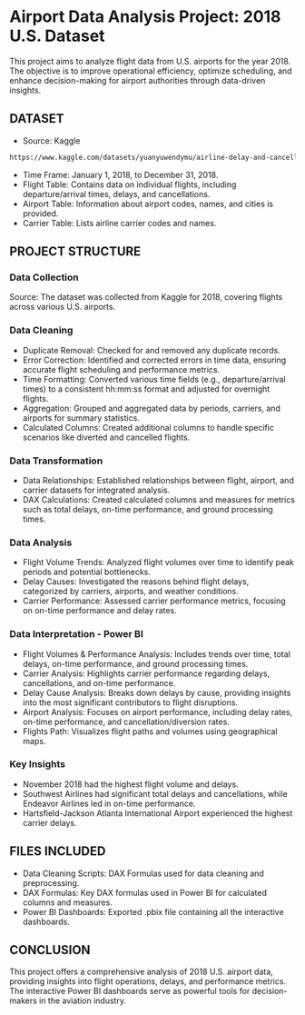 # Airport Data Analysis Project: 2018 U.S. Dataset

This project aims to analyze flight data from U.S. airports for the year 2018. The objective is to improve operational efficiency, optimize scheduling, and enhance decision-making for airport authorities through data-driven insights.

## DATASET

- Source: Kaggle
```sh
https://www.kaggle.com/datasets/yuanyuwendymu/airline-delay-and-cancellation-data-2009-2018?select=2018.csv
```
- Time Frame: January 1, 2018, to December 31, 2018.
- Flight Table: Contains data on individual flights, including departure/arrival times, delays, and cancellations.
- Airport Table: Information about airport codes, names, and cities is provided.
- Carrier Table: Lists airline carrier codes and names.

## PROJECT STRUCTURE

### **Data Collection**

Source: The dataset was collected from Kaggle for 2018, covering flights across various U.S. airports.

### **Data Cleaning**

- Duplicate Removal: Checked for and removed any duplicate records.
- Error Correction: Identified and corrected errors in time data, ensuring accurate flight scheduling and performance metrics.
- Time Formatting: Converted various time fields (e.g., departure/arrival times) to a consistent hh:mm:ss format and adjusted for overnight flights.
- Aggregation: Grouped and aggregated data by periods, carriers, and airports for summary statistics.
- Calculated Columns: Created additional columns to handle specific scenarios like diverted and cancelled flights.

### **Data Transformation**

- Data Relationships: Established relationships between flight, airport, and carrier datasets for integrated analysis.
- DAX Calculations: Created calculated columns and measures for metrics such as total delays, on-time performance, and ground processing times.

### **Data Analysis**

- Flight Volume Trends: Analyzed flight volumes over time to identify peak periods and potential bottlenecks.
- Delay Causes: Investigated the reasons behind flight delays, categorized by carriers, airports, and weather conditions.
- Carrier Performance: Assessed carrier performance metrics, focusing on on-time performance and delay rates.

### **Data Interpretation - Power BI**

- Flight Volumes & Performance Analysis: Includes trends over time, total delays, on-time performance, and ground processing times.
- Carrier Analysis: Highlights carrier performance regarding delays, cancellations, and on-time performance.
- Delay Cause Analysis: Breaks down delays by cause, providing insights into the most significant contributors to flight disruptions.
- Airport Analysis: Focuses on airport performance, including delay rates, on-time performance, and cancellation/diversion rates.
- Flights Path: Visualizes flight paths and volumes using geographical maps.

### **Key Insights**

- November 2018 had the highest flight volume and delays.
- Southwest Airlines had significant total delays and cancellations, while Endeavor Airlines led in on-time performance.
- Hartsfield-Jackson Atlanta International Airport experienced the highest carrier delays.

## FILES INCLUDED

- Data Cleaning Scripts: DAX Formulas used for data cleaning and preprocessing.
- DAX Formulas: Key DAX formulas used in Power BI for calculated columns and measures.
- Power BI Dashboards: Exported .pbix file containing all the interactive dashboards.

## CONCLUSION

This project offers a comprehensive analysis of 2018 U.S. airport data, providing insights into flight operations, delays, and performance metrics. The interactive Power BI dashboards serve as powerful tools for decision-makers in the aviation industry.



